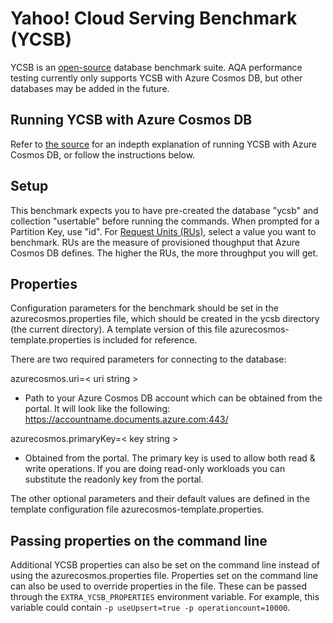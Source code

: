 
<!--
Licensed under the Apache License, Version 2.0 (the "License");
you may not use this file except in compliance with the License.
You may obtain a copy of the License at

[1]https://www.apache.org/licenses/LICENSE-2.0

Unless required by applicable law or agreed to in writing, software
distributed under the License is distributed on an "AS IS" BASIS,
WITHOUT WARRANTIES OR CONDITIONS OF ANY KIND, either express or implied.
See the License for the specific language governing permissions and
-->

# Yahoo! Cloud Serving Benchmark (YCSB)

YCSB is an [open-source](https://github.com/brianfrankcooper/YCSB/) database benchmark suite. AQA performance testing currently only supports YCSB with Azure Cosmos DB, but other databases may be added in the future.

## Running YCSB with Azure Cosmos DB

Refer to [the source](https://github.com/brianfrankcooper/YCSB/tree/master/azurecosmos) for an indepth explanation of running YCSB with Azure Cosmos DB, or follow the instructions below.

## Setup

This benchmark expects you to have pre-created the database "ycsb" and collection "usertable" before running the commands. When prompted for a Partition Key, use "id". For [Request Units (RUs)](https://learn.microsoft.com/en-us/azure/cosmos-db/request-units), select a value you want to benchmark. RUs are the measure of provisioned thoughput that Azure Cosmos DB defines. The higher the RUs, the more throughput you will get.

## Properties

Configuration parameters for the benchmark should be set in the azurecosmos.properties file, which should be created in the ycsb directory (the current directory). A template version of this file azurecosmos-template.properties is included for reference.

There are two required parameters for connecting to the database:

azurecosmos.uri=< uri string >
* Path to your Azure Cosmos DB account which can be obtained from the portal. It will look like the following: https://accountname.documents.azure.com:443/

azurecosmos.primaryKey=< key string >
* Obtained from the portal. The primary key is used to allow both read & write operations. If you are doing read-only workloads you can substitute the readonly key from the portal.

The other optional parameters and their default values are defined in the template configuration file azurecosmos-template.properties.

## Passing properties on the command line

Additional YCSB properties can also be set on the command line instead of using the azurecosmos.properties file. Properties set on the command line can also be used to override properties in the file. These can be passed through the `EXTRA_YCSB_PROPERTIES` environment variable. For example, this variable could contain `-p useUpsert=true -p operationcount=10000`. 